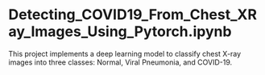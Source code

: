 # Detecting_COVID19_From_Chest_XRay_Images_Using_Pytorch.ipynb
This project implements a deep learning model to classify chest X-ray images into three classes: Normal, Viral Pneumonia, and COVID-19.
